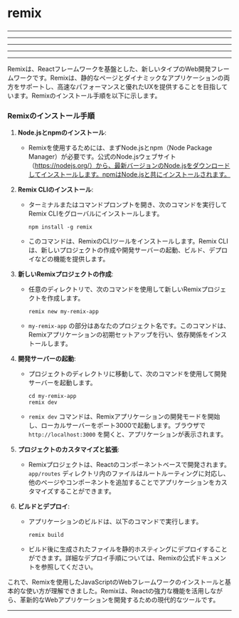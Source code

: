 ###
# remix
###

---
---
---
---
---

Remixは、Reactフレームワークを基盤とした、新しいタイプのWeb開発フレームワークです。Remixは、静的なページとダイナミックなアプリケーションの両方をサポートし、高速なパフォーマンスと優れたUXを提供することを目指しています。Remixのインストール手順を以下に示します。

### Remixのインストール手順

1. **Node.jsとnpmのインストール**:
   - Remixを使用するためには、まずNode.jsとnpm（Node Package Manager）が必要です。公式のNode.jsウェブサイト（https://nodejs.org/）から、最新バージョンのNode.jsをダウンロードしてインストールします。npmはNode.jsと共にインストールされます。

2. **Remix CLIのインストール**:
   - ターミナルまたはコマンドプロンプトを開き、次のコマンドを実行してRemix CLIをグローバルにインストールします。

     ```
     npm install -g remix
     ```

   - このコマンドは、RemixのCLIツールをインストールします。Remix CLIは、新しいプロジェクトの作成や開発サーバーの起動、ビルド、デプロイなどの機能を提供します。

3. **新しいRemixプロジェクトの作成**:
   - 任意のディレクトリで、次のコマンドを使用して新しいRemixプロジェクトを作成します。

     ```
     remix new my-remix-app
     ```

   - `my-remix-app` の部分はあなたのプロジェクト名です。このコマンドは、Remixアプリケーションの初期セットアップを行い、依存関係をインストールします。

4. **開発サーバーの起動**:
   - プロジェクトのディレクトリに移動して、次のコマンドを使用して開発サーバーを起動します。

     ```
     cd my-remix-app
     remix dev
     ```

   - `remix dev` コマンドは、Remixアプリケーションの開発モードを開始し、ローカルサーバーをポート3000で起動します。ブラウザで `http://localhost:3000` を開くと、アプリケーションが表示されます。

5. **プロジェクトのカスタマイズと拡張**:
   - Remixプロジェクトは、Reactのコンポーネントベースで開発されます。`app/routes` ディレクトリ内のファイルはルートルーティングに対応し、他のページやコンポーネントを追加することでアプリケーションをカスタマイズすることができます。

6. **ビルドとデプロイ**:
   - アプリケーションのビルドは、以下のコマンドで実行します。

     ```
     remix build
     ```

   - ビルド後に生成されたファイルを静的ホスティングにデプロイすることができます。詳細なデプロイ手順については、Remixの公式ドキュメントを参照してください。

これで、Remixを使用したJavaScriptのWebフレームワークのインストールと基本的な使い方が理解できました。Remixは、Reactの強力な機能を活用しながら、革新的なWebアプリケーションを開発するための現代的なツールです。


---
